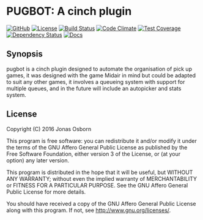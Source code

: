 # PUGBOT: A cinch plugin

[![GitHub](https://img.shields.io/badge/github-Xzanth/pugbot-blue.svg)](http://github.com/Xzanth/pugbot)
[![License](https://img.shields.io/badge/license-AGPL--3.0-blue.svg)](#license)
[![Build Status](https://travis-ci.org/Xzanth/pugbot.svg)](https://travis-ci.org/Xzanth/pugbot)
[![Code Climate](https://img.shields.io/codeclimate/github/Xzanth/pugbot.svg)](https://codeclimate.com/github/Xzanth/pugbot)
[![Test Coverage](https://codeclimate.com/github/Xzanth/pugbot/badges/coverage.svg)](https://codeclimate.com/github/Xzanth/pugbot/coverage)
[![Dependency Status](https://img.shields.io/gemnasium/Xzanth/pugbot.svg)](https://gemnasium.com/Xzanth/pugbot)
[![Docs](https://inch-ci.org/github/Xzanth/pugbot.svg?style=shields)](https://inch-ci.org/github/Xzanth/pugbot)

## Synopsis

pugbot is a cinch plugin designed to automate the organisation of pick up games,
it was designed with the game Midair in mind but could be adapted to suit any
other games, it involves a queueing system with support for multiple queues,
and in the future will include an autopicker and stats system.

## License
Copyright (C) 2016 Jonas Osborn

This program is free software: you can redistribute it and/or modify
it under the terms of the GNU Affero General Public License as published by
the Free Software Foundation, either version 3 of the License, or
(at your option) any later version.

This program is distributed in the hope that it will be useful,
but WITHOUT ANY WARRANTY; without even the implied warranty of
MERCHANTABILITY or FITNESS FOR A PARTICULAR PURPOSE.  See the
GNU Affero General Public License for more details.

You should have received a copy of the GNU Affero General Public License
along with this program.  If not, see <http://www.gnu.org/licenses/>.
